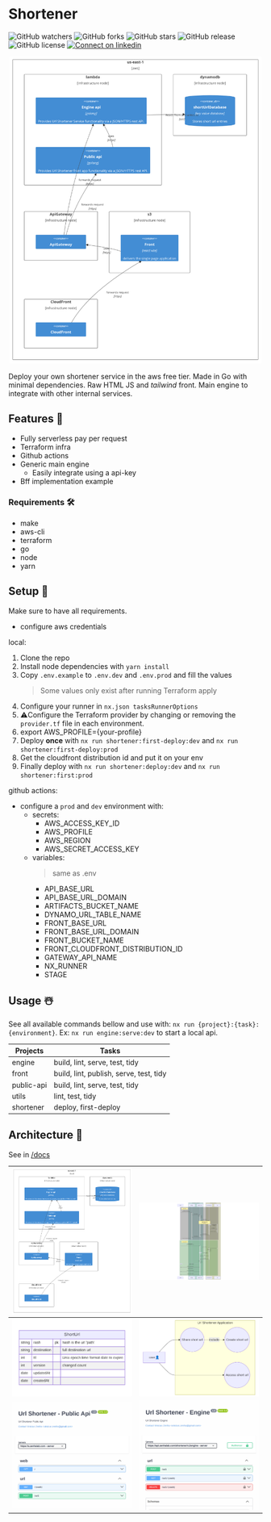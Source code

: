 # Shortener

![GitHub watchers](https://img.shields.io/github/watchers/vzsoares/shortener?style=for-the-badge)
![GitHub forks](https://img.shields.io/github/forks/vzsoares/shortener?style=for-the-badge)
![GitHub stars](https://img.shields.io/github/stars/vzsoares/shortener?style=for-the-badge)
![GitHub release](https://img.shields.io/github/v/release/vzsoares/shortener?style=for-the-badge)
![GitHub license](https://img.shields.io/github/license/vzsoares/shortener?style=for-the-badge)
[![Connect on linkedin](https://img.shields.io/badge/Connect-grey?style=for-the-badge&logo=linkedin)](https://www.linkedin.com/in/vinicius-zenha/)

<p align="center">
<img src="./static/hero.jpg" width="500px">
</p>

Deploy your own shortener service in the aws free tier. Made in Go with minimal dependencies. Raw HTML JS and _tailwind_ front. Main engine to integrate with other internal services.

## Features 📃

-   Fully serverless pay per request
-   Terraform infra
-   Github actions
-   Generic main engine
    -   Easily integrate using a api-key
-   Bff implementation example

### Requirements 🛠️

-   make
-   aws-cli
-   terraform
-   go
-   node
-   yarn

## Setup 🦩

Make sure to have all requirements.

- configure aws credentials

local:

1. Clone the repo
1. Install node dependencies with `yarn install`
1. Copy `.env.example` to `.env.dev` and `.env.prod` and fill the values
    > Some values only exist after running Terraform apply
2. Configure your runner in `nx.json tasksRunnerOptions`
3. ⚠️Configure the Terraform provider by changing or removing the `provider.tf` file in each environment.
4. export AWS_PROFILE={your-profile}
5. Deploy **once** with `nx run shortener:first-deploy:dev` and `nx run shortener:first-deploy:prod`
6. Get the cloudfront distribution id and put it on your env
7. Finally deploy with `nx run shortener:deploy:dev` and `nx run shortener:first:prod`

github actions:
- configure a `prod` and `dev` environment with:
  - secrets:
    - AWS_ACCESS_KEY_ID
    - AWS_PROFILE
    - AWS_REGION
    - AWS_SECRET_ACCESS_KEY
  - variables:
    > same as .env
    - API_BASE_URL
    - API_BASE_URL_DOMAIN
    - ARTIFACTS_BUCKET_NAME
    - DYNAMO_URL_TABLE_NAME
    - FRONT_BASE_URL
    - FRONT_BASE_URL_DOMAIN
    - FRONT_BUCKET_NAME
    - FRONT_CLOUDFRONT_DISTRIBUTION_ID
    - GATEWAY_API_NAME
    - NX_RUNNER
    - STAGE

## Usage ☃️

See all available commands bellow and use with: `nx run {project}:{task}:{environment}`.
Ex: `nx run engine:serve:dev` to start a local api.

| Projects    | Tasks                                                   |
|--------------|----------------------------------------------------------|
| engine        | build, lint, serve, test, tidy                           |
| front        | build, lint, publish, serve, test, tidy                  |
| public-api   | build, lint, serve, test, tidy                           |
| utils        | lint, test, tidy                                         |
| shortener    | deploy, first-deploy                                     |

## Architecture 🎨

See in [/docs](/docs)

| [![deployment](./static/hero.jpg)](./docs/deployment.md)                   | [![sequence](./static/sequence_ex.png)](./docs/sequence.md)                   |
| -------------------------------------------------------------------------------------------------------------------- | ---------------------------------------------------------------------------------------------------------------------- |
| [![entity](./static/entity_ex.png)](./docs/entity.md)                | [![usecase](./static/usecase_ex.png)](./docs/use-case.md)                |
| [![swagger_p](./static/swagger_public_ex.png)](./docs/swagger-public-api.yml)                    | [![swagger_e](./static/swagger_engine_ex.png)](./docs/swagger-engine.yml)                    |



